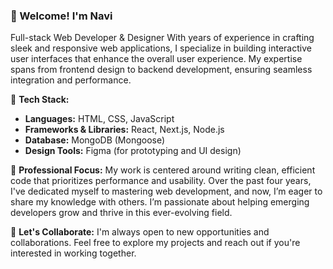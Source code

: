 ### 👋 Welcome! I'm Navi
Full-stack Web Developer & Designer
With years of experience in crafting sleek and responsive web applications, I specialize in building interactive user interfaces that enhance the overall user experience. My expertise spans from frontend design to backend development, ensuring seamless integration and performance.

🔧 **Tech Stack:**
- **Languages:** HTML, CSS, JavaScript
- **Frameworks & Libraries:** React, Next.js, Node.js
- **Database:** MongoDB (Mongoose)
- **Design Tools:** Figma (for prototyping and UI design)

💼 **Professional Focus:**
My work is centered around writing clean, efficient code that prioritizes performance and usability. Over the past four years, I've dedicated myself to mastering web development, and now, I’m eager to share my knowledge with others. I’m passionate about helping emerging developers grow and thrive in this ever-evolving field.

🌟 **Let's Collaborate:**
I'm always open to new opportunities and collaborations. Feel free to explore my projects and reach out if you're interested in working together.
